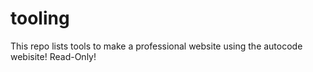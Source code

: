 # tooling
This repo lists tools to make a professional website using the autocode webisite! Read-Only!
